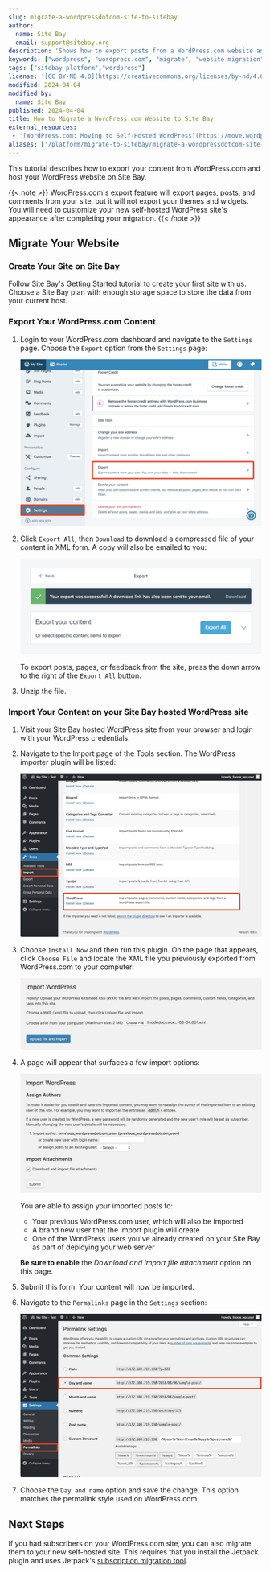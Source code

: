 ```yaml
---
slug: migrate-a-wordpressdotcom-site-to-sitebay
author:
  name: Site Bay
  email: support@sitebay.org
description: 'Shows how to export posts from a WordPress.com website and import them to WordPress on a Site Bay.'
keywords: ["wordpress", "wordpress.com", "migrate", "website migration"]
tags: ["sitebay platform","wordpress"]
license: '[CC BY-ND 4.0](https://creativecommons.org/licenses/by-nd/4.0)'
modified: 2024-04-04
modified_by:
  name: Site Bay
published: 2024-04-04
title: How to Migrate a WordPress.com Website to Site Bay
external_resources:
 - '[WordPress.com: Moving to Self-Hosted WordPress](https://move.wordpress.com/)'
aliases: ['/platform/migrate-to-sitebay/migrate-a-wordpressdotcom-site-to-sitebay/']
---
```


This tutorial describes how to export your content from WordPress.com and host your WordPress website on Site Bay.


{{< note >}}
WordPress.com's export feature will export pages, posts, and comments from your site, but it will not export your themes and widgets. You will need to customize your new self-hosted WordPress site's appearance after completing your migration.
{{< /note >}}

## Migrate Your Website

### Create Your Site on Site Bay

Follow Site Bay's [Getting Started](/support/getting-started/) tutorial to create your first site with us. Choose a Site Bay plan with enough storage space to store the data from your current host.



### Export Your WordPress.com Content

1.  Login to your WordPress.com dashboard and navigate to the `Settings` page. Choose the `Export` option from the `Settings` page:

    ![WordPress.com Settings Page](wordpressdotcom-settings.png "Choose the Export option from the Settings page.")

1.  Click `Export All`, then `Download` to download a compressed file of your content in XML form. A copy will also be emailed to you:

    ![WordPress.com Export Page](wordpressdotcom-export.png "Click Export All to export your content to an XML file.")

    To export posts, pages, or feedback from the site, press the down arrow to the right of the `Export All` button.

1.  Unzip the file.

### Import Your Content on your Site Bay hosted WordPress site

1.  Visit your Site Bay hosted WordPress site from your browser and login with your WordPress credentials.

1.  Navigate to the Import page of the Tools section. The WordPress importer plugin will be listed:

    ![WordPress Tools Page](tools-import-wordpress.png "WordPress Importer plugin.")

1.  Choose `Install Now` and then run this plugin. On the page that appears, click `Choose File` and locate the XML file you previously exported from WordPress.com to your computer:

    ![WordPress Importer Plugin - Page 1](wordpress-importer-plugin-1.png "Import file dialog box.")

1.  A page will appear that surfaces a few import options:

    ![WordPress Importer Plugin - Page 1](wordpress-importer-plugin-2.png "Import file options show author and post options.")

    You are able to assign your imported posts to:

    -   Your previous WordPress.com user, which will also be imported
    -   A brand new user that the import plugin will create
    -   One of the WordPress users you've already created on your Site Bay as part of deploying your web server

    **Be sure to enable** the *Download and import file attachment* option on this page.

1.  Submit this form. Your content will now be imported.

1.  Navigate to the `Permalinks` page in the `Settings` section:

    ![WordPress Permalinks](wordpress-permalinks.png "WordPress permalinks day and name option.")

1.  Choose the `Day and name` option and save the change. This option matches the permalink style used on WordPress.com.


## Next Steps

If you had subscribers on your WordPress.com site, you can also migrate them to your new self-hosted site. This requires that you install the Jetpack plugin and uses Jetpack's [subscription migration tool](https://jetpack.com/support/subscription-migration-tool/).
